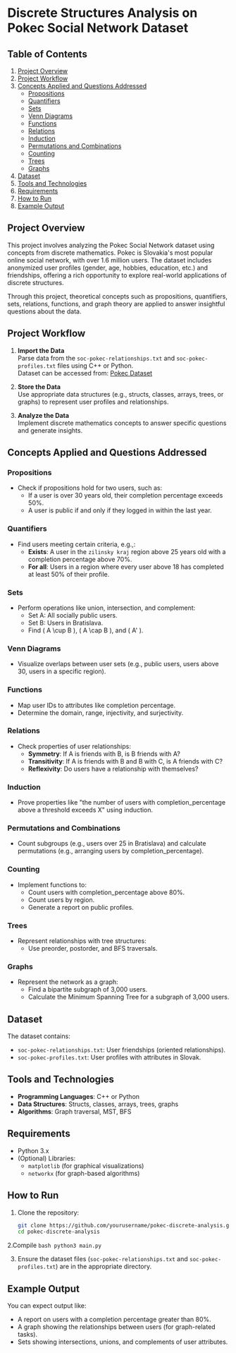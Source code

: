 # Discrete Structures Analysis on Pokec Social Network Dataset

## Table of Contents
1. [Project Overview](#project-overview)
2. [Project Workflow](#project-workflow)
3. [Concepts Applied and Questions Addressed](#concepts-applied-and-questions-addressed)
    - [Propositions](#propositions)
    - [Quantifiers](#quantifiers)
    - [Sets](#sets)
    - [Venn Diagrams](#venn-diagrams)
    - [Functions](#functions)
    - [Relations](#relations)
    - [Induction](#induction)
    - [Permutations and Combinations](#permutations-and-combinations)
    - [Counting](#counting)
    - [Trees](#trees)
    - [Graphs](#graphs)
4. [Dataset](#dataset)
5. [Tools and Technologies](#tools-and-technologies)
6. [Requirements](#requirements)
7. [How to Run](#how-to-run)
8. [Example Output](#example-output)

## Project Overview
This project involves analyzing the Pokec Social Network dataset using concepts from discrete mathematics. Pokec is Slovakia's most popular online social network, with over 1.6 million users. The dataset includes anonymized user profiles (gender, age, hobbies, education, etc.) and friendships, offering a rich opportunity to explore real-world applications of discrete structures.

Through this project, theoretical concepts such as propositions, quantifiers, sets, relations, functions, and graph theory are applied to answer insightful questions about the data.

## Project Workflow
1. **Import the Data**  
   Parse data from the `soc-pokec-relationships.txt` and `soc-pokec-profiles.txt` files using C++ or Python.  
   Dataset can be accessed from: [Pokec Dataset](https://snap.stanford.edu/data/soc-Pokec.html)

2. **Store the Data**  
   Use appropriate data structures (e.g., structs, classes, arrays, trees, or graphs) to represent user profiles and relationships.

3. **Analyze the Data**  
   Implement discrete mathematics concepts to answer specific questions and generate insights.

## Concepts Applied and Questions Addressed

### Propositions
- Check if propositions hold for two users, such as:
  - If a user is over 30 years old, their completion percentage exceeds 50%.
  - A user is public if and only if they logged in within the last year.

### Quantifiers
- Find users meeting certain criteria, e.g.,:
  - **Exists**: A user in the `zilinsky kraj` region above 25 years old with a completion percentage above 70%.
  - **For all**: Users in a region where every user above 18 has completed at least 50% of their profile.

### Sets
- Perform operations like union, intersection, and complement:
  - Set A: All socially public users.
  - Set B: Users in Bratislava.
  - Find \( A \cup B \), \( A \cap B \), and \( A' \).

### Venn Diagrams
- Visualize overlaps between user sets (e.g., public users, users above 30, users in a specific region).

### Functions
- Map user IDs to attributes like completion percentage.
- Determine the domain, range, injectivity, and surjectivity.

### Relations
- Check properties of user relationships:
  - **Symmetry**: If A is friends with B, is B friends with A?
  - **Transitivity**: If A is friends with B and B with C, is A friends with C?
  - **Reflexivity**: Do users have a relationship with themselves?

### Induction
- Prove properties like "the number of users with completion_percentage above a threshold exceeds X" using induction.

### Permutations and Combinations
- Count subgroups (e.g., users over 25 in Bratislava) and calculate permutations (e.g., arranging users by completion_percentage).

### Counting
- Implement functions to:
  - Count users with completion_percentage above 80%.
  - Count users by region.
  - Generate a report on public profiles.

### Trees
- Represent relationships with tree structures:
  - Use preorder, postorder, and BFS traversals.

### Graphs
- Represent the network as a graph:
  - Find a bipartite subgraph of 3,000 users.
  - Calculate the Minimum Spanning Tree for a subgraph of 3,000 users.

## Dataset
The dataset contains:
- `soc-pokec-relationships.txt`: User friendships (oriented relationships).
- `soc-pokec-profiles.txt`: User profiles with attributes in Slovak.

## Tools and Technologies
- **Programming Languages**: C++ or Python
- **Data Structures**: Structs, classes, arrays, trees, graphs
- **Algorithms**: Graph traversal, MST, BFS

## Requirements
  - Python 3.x
  - (Optional) Libraries:
    - `matplotlib` (for graphical visualizations)
    - `networkx` (for graph-based algorithms)

## How to Run
1. Clone the repository:
   ```bash
   git clone https://github.com/yourusername/pokec-discrete-analysis.git
   cd pokec-discrete-analysis
   ```

2.Compile
     ```bash
     python3 main.py
     ```

3. Ensure the dataset files (`soc-pokec-relationships.txt` and `soc-pokec-profiles.txt`) are in the appropriate directory.

## Example Output
You can expect output like:
- A report on users with a completion percentage greater than 80%.
- A graph showing the relationships between users (for graph-related tasks).
- Sets showing intersections, unions, and complements of user attributes.
